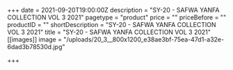 +++
date = 2021-09-20T19:00:00Z
description = "SY-20 - SAFWA YANFA COLLECTION VOL 3 2021"
pagetype = "product"
price = ""
priceBefore = ""
productID = ""
shortDescription = "SY-20 - SAFWA YANFA COLLECTION VOL 3 2021"
title = "SY-20 - SAFWA YANFA COLLECTION VOL 3 2021"
[[images]]
image = "/uploads/20_3__800x1200_e38ae3bf-75ea-47d1-a32e-6dad3b78530d.jpg"

+++
